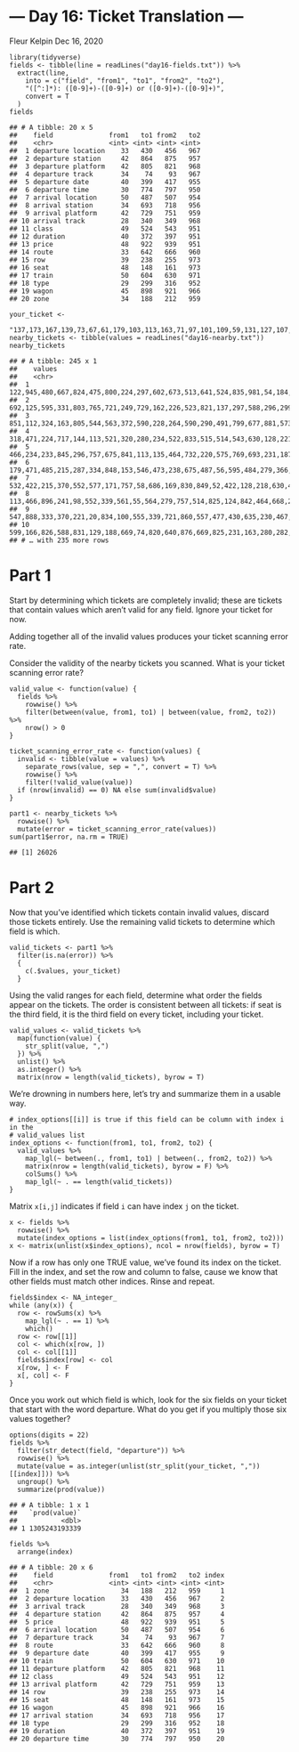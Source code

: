 — Day 16: Ticket Translation —
================
Fleur Kelpin
Dec 16, 2020

    library(tidyverse)
    fields <- tibble(line = readLines("day16-fields.txt")) %>%
      extract(line,
        into = c("field", "from1", "to1", "from2", "to2"),
        "([^:]*): ([0-9]+)-([0-9]+) or ([0-9]+)-([0-9]+)",
        convert = T
      )
    fields

    ## # A tibble: 20 x 5
    ##    field              from1   to1 from2   to2
    ##    <chr>              <int> <int> <int> <int>
    ##  1 departure location    33   430   456   967
    ##  2 departure station     42   864   875   957
    ##  3 departure platform    42   805   821   968
    ##  4 departure track       34    74    93   967
    ##  5 departure date        40   399   417   955
    ##  6 departure time        30   774   797   950
    ##  7 arrival location      50   487   507   954
    ##  8 arrival station       34   693   718   956
    ##  9 arrival platform      42   729   751   959
    ## 10 arrival track         28   340   349   968
    ## 11 class                 49   524   543   951
    ## 12 duration              40   372   397   951
    ## 13 price                 48   922   939   951
    ## 14 route                 33   642   666   960
    ## 15 row                   39   238   255   973
    ## 16 seat                  48   148   161   973
    ## 17 train                 50   604   630   971
    ## 18 type                  29   299   316   952
    ## 19 wagon                 45   898   921   966
    ## 20 zone                  34   188   212   959

    your_ticket <-
      "137,173,167,139,73,67,61,179,103,113,163,71,97,101,109,59,131,127,107,53"
    nearby_tickets <- tibble(values = readLines("day16-nearby.txt"))
    nearby_tickets

    ## # A tibble: 245 x 1
    ##    values                                                                       
    ##    <chr>                                                                        
    ##  1 122,945,480,667,824,475,800,224,297,602,673,513,641,524,835,981,54,184,60,721
    ##  2 692,125,595,331,803,765,721,249,729,162,226,523,821,137,297,588,296,299,720,…
    ##  3 851,112,324,163,805,544,563,372,590,228,264,590,290,491,799,677,881,573,584,…
    ##  4 318,471,224,717,144,113,521,320,280,234,522,833,515,514,543,630,128,221,279,…
    ##  5 466,234,233,845,296,757,675,841,113,135,464,732,220,575,769,693,231,187,548,…
    ##  6 179,471,485,215,287,334,848,153,546,473,238,675,487,56,595,484,279,366,692,8…
    ##  7 532,422,215,370,552,577,171,757,58,686,169,830,849,52,422,128,218,630,424,419
    ##  8 113,466,896,241,98,552,339,561,55,564,279,757,514,825,124,842,464,668,222,358
    ##  9 547,888,333,370,221,20,834,100,555,339,721,860,557,477,430,635,230,467,290,8…
    ## 10 599,166,826,588,831,129,188,669,74,820,640,876,669,825,231,163,280,282,64,474
    ## # … with 235 more rows

# Part 1

Start by determining which tickets are completely invalid; these are
tickets that contain values which aren’t valid for any field. Ignore
your ticket for now.

Adding together all of the invalid values produces your ticket scanning
error rate.

Consider the validity of the nearby tickets you scanned. What is your
ticket scanning error rate?

    valid_value <- function(value) {
      fields %>%
        rowwise() %>%
        filter(between(value, from1, to1) | between(value, from2, to2)) %>%
        nrow() > 0
    }

    ticket_scanning_error_rate <- function(values) {
      invalid <- tibble(value = values) %>%
        separate_rows(value, sep = ",", convert = T) %>%
        rowwise() %>%
        filter(!valid_value(value))
      if (nrow(invalid) == 0) NA else sum(invalid$value)
    }

    part1 <- nearby_tickets %>%
      rowwise() %>%
      mutate(error = ticket_scanning_error_rate(values))
    sum(part1$error, na.rm = TRUE)

    ## [1] 26026

# Part 2

Now that you’ve identified which tickets contain invalid values, discard
those tickets entirely. Use the remaining valid tickets to determine
which field is which.

    valid_tickets <- part1 %>%
      filter(is.na(error)) %>%
      {
        c(.$values, your_ticket)
      }

Using the valid ranges for each field, determine what order the fields
appear on the tickets. The order is consistent between all tickets: if
seat is the third field, it is the third field on every ticket,
including your ticket.

    valid_values <- valid_tickets %>%
      map(function(value) {
        str_split(value, ",")
      }) %>%
      unlist() %>%
      as.integer() %>%
      matrix(nrow = length(valid_tickets), byrow = T)

We’re drowning in numbers here, let’s try and summarize them in a usable
way.

    # index_options[[i]] is true if this field can be column with index i in the
    # valid_values list
    index_options <- function(from1, to1, from2, to2) {
      valid_values %>%
        map_lgl(~ between(., from1, to1) | between(., from2, to2)) %>%
        matrix(nrow = length(valid_tickets), byrow = F) %>%
        colSums() %>%
        map_lgl(~ . == length(valid_tickets))
    }

Matrix `x[i,j]` indicates if field `i` can have index `j` on the ticket.

    x <- fields %>%
      rowwise() %>%
      mutate(index_options = list(index_options(from1, to1, from2, to2)))
    x <- matrix(unlist(x$index_options), ncol = nrow(fields), byrow = T)

Now if a row has only one TRUE value, we’ve found its index on the
ticket. Fill in the index, and set the row and column to false, cause we
know that other fields must match other indices. Rinse and repeat.

    fields$index <- NA_integer_
    while (any(x)) {
      row <- rowSums(x) %>%
        map_lgl(~ . == 1) %>%
        which()
      row <- row[[1]]
      col <- which(x[row, ])
      col <- col[[1]]
      fields$index[row] <- col
      x[row, ] <- F
      x[, col] <- F
    }

Once you work out which field is which, look for the six fields on your
ticket that start with the word departure. What do you get if you
multiply those six values together?

    options(digits = 22)
    fields %>%
      filter(str_detect(field, "departure")) %>%
      rowwise() %>%
      mutate(value = as.integer(unlist(str_split(your_ticket, ","))[[index]])) %>%
      ungroup() %>%
      summarize(prod(value))

    ## # A tibble: 1 x 1
    ##   `prod(value)`
    ##           <dbl>
    ## 1 1305243193339

    fields %>%
      arrange(index)

    ## # A tibble: 20 x 6
    ##    field              from1   to1 from2   to2 index
    ##    <chr>              <int> <int> <int> <int> <int>
    ##  1 zone                  34   188   212   959     1
    ##  2 departure location    33   430   456   967     2
    ##  3 arrival track         28   340   349   968     3
    ##  4 departure station     42   864   875   957     4
    ##  5 price                 48   922   939   951     5
    ##  6 arrival location      50   487   507   954     6
    ##  7 departure track       34    74    93   967     7
    ##  8 route                 33   642   666   960     8
    ##  9 departure date        40   399   417   955     9
    ## 10 train                 50   604   630   971    10
    ## 11 departure platform    42   805   821   968    11
    ## 12 class                 49   524   543   951    12
    ## 13 arrival platform      42   729   751   959    13
    ## 14 row                   39   238   255   973    14
    ## 15 seat                  48   148   161   973    15
    ## 16 wagon                 45   898   921   966    16
    ## 17 arrival station       34   693   718   956    17
    ## 18 type                  29   299   316   952    18
    ## 19 duration              40   372   397   951    19
    ## 20 departure time        30   774   797   950    20
